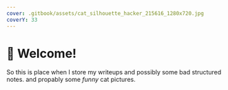 ```yaml
---
cover: .gitbook/assets/cat_silhouette_hacker_215616_1280x720.jpg
coverY: 33
---
```


# 👋 Welcome!

So this is place when I store my writeups and possibly some bad structured notes. and propably some _funny_ cat pictures.
